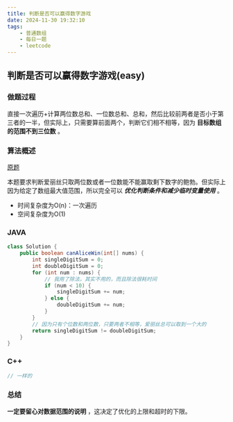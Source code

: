 ```yaml
---
title: 判断是否可以赢得数字游戏
date: 2024-11-30 19:32:10
tags:
    - 普通数组
    - 每日一题
    - leetcode
---
```


 

## 判断是否可以赢得数字游戏(easy)

### 做题过程
直接一次遍历+计算两位数总和、一位数总和、总和，然后比较前两者是否小于第三者的一半，但实际上，只需要算前面两个，判断它们相不相等，因为 **目标数组的范围不到三位数** 。

### 算法概述
[原题](https://leetcode.cn/problems/find-if-digit-game-can-be-won/?envType=daily-question&envId=2024-11-30)

本题要求判断爱丽丝只取两位数或者一位数能不能赢取剩下数字的鲍勃。但实际上因为给定了数组最大值范围，所以完全可以 ***优化判断条件和减少临时变量使用*** 。
- 时间复杂度为O(n)：一次遍历
- 空间复杂度为O(1)

### JAVA
```JAVA
class Solution {
    public boolean canAliceWin(int[] nums) {
        int singleDigitSum = 0;
        int doubleDigitSum = 0;
        for (int num : nums) {
            // 我用了除法，其实不用的，而且除法很耗时间
            if (num < 10) {
                singleDigitSum += num;
            } else {
                doubleDigitSum += num;
            }
        }
        // 因为只有个位数和两位数，只要两者不相等，爱丽丝总可以取到一个大的
        return singleDigitSum != doubleDigitSum;
    }
}
```

### C++
```C++
// 一样的
```

### 总结
**一定要留心对数据范围的说明** ，这决定了优化的上限和超时的下限。